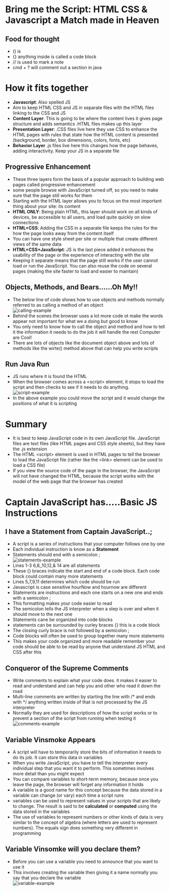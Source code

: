 # **Bring me the Script: HTML CSS & Javascript a Match made in Heaven**

## **Food for thought**
+ () is 
+ {} anything inside is called a code block 
+ // is used to mark a note
+ cmd + ? will comment out a section in java

# **How it fits together**
+ **Javascript**: Also spelled JS 
+ Aim to keep HTML CSS and JS in separate files with the HTML files linking to the CSS and JS
+ **Content Layer**: This is going to be where the content lives it gives page structure and adds semantics 
 .HTML files makes up this layer  
+ **Presentation Layer**: .CSS files live here they use CSS to enhance the HTML pages with rules that state how the HTML content is presented (background, border, box dimensions, colors, fonts, etc\)
+ **Behavior Layer** .js files live here this changes how the page behaves, adding interactivity. Keep your JS in a separate file

## **Progressive Enhancement**
+ These three layers form the basis of a popular approach to building web pages called progressive enhancement
+ some people browse with JavaScript turned off, so you need to make sure that the page still works for them
+ Starting with the HTML layer allows you to focus on the most important thing about your site: its content
+ **HTML ONLY**: Being plain HTML, this layer should work on all kinds of devices, be accessible to all users, and load quite quickly on slow connections
+ **HTML+CSS**: Adding the CSS in a separate file keeps the rules for the how the page looks away from the content itself
+ You can have one style sheet per site or multiple that create different views of the same data
+ **HTML+CSS+JavaScript**: JS is the last piece added it enhances the usability of the page or the experience of interacting with the site
+ Keeping it separate means that the page still works if the user cannot load or run the JavaScript. You can also reuse the code on several pages (making the site faster to load and easier to maintain\)

## **Objects, Methods, and Bears......Oh My!!**
+ The below line of code shows how to use objects and methods normally referred to as calling a method of an object  
![calling-example](./Images/Calling-example.png)  
+ Behind the scenes the browser uses a lot more code ot make the words appear not important for what we a doing but good to know
+ You only need to know how to call the object and method and how to tell it the information it needs to do the job it will handle the rest Computer are Cool! 
+ There are lots of objects like the document object above and lots of methods like the wirte(\) method above that can help you write scripts

## **Run Java Run**
+ JS runs where it is found the HTML 
+ When the browser comes across a <script\> element, it stops to load the script and then checks to see if it needs to do anything.  
![script-example](./Images/script-example.png)  
+ In the above example you could move the script and it would change the positions of what it is scripting  

# **Summary**
+ It is best to keep JavaScript code in its own JavaScript file. JavaScript files are text files (like HTML pages and CSS style sheets), but they have the .js extension  
+ The HTML <script\> element is used in HTML pages to tell the browser to load the JavaScript file (rather like the <link\> element can be used to load a CSS file)
+ If you view the source code of the page in the browser, the JavaScript will not have changed the HTML, because the script works with the model of the web page that the browser has created

# **Captain JavaScript has.....Basic JS Instructions**

## **I have a Statement from Captain JavaScript..**;
+ A script is a series of instructions that your computer follows one by one
+ Each individual instruction is know as a **Statement** 
+ Statements should end with a semicolon ;  
![statements-example](./Images/statement-example.png)
+ Lines 1-3 6,8,,10,12,& 14 are all statements
+ These {\} braces indicate the start and end of a code block. Each code block could contain many more statements 
+ Lines 5,7,9,11 determines which code should be run
+ Javascript is case sensitive hourNow and hournow are different 
+ Statements are instructions and each one starts on a new one and ends with a semicolon ;
+ This formatting makes your code easier to read
+ The semicolon tells the JS interpreter when a step is over and when it should move to the next one 
+ Statements cane be organized into code blocks 
+ statements can be surrounded by curley braces {\} this is a code block 
+ The closing curly brace is not followed by a semicolon ;
+ Code blocks will often be used to group together many more statements
+ This makes your code organized and more readable remember your code should be able to be read by anyone that understand JS HTML and CSS after this 

## **Conqueror of the Supreme Comments**
+ Write comments to explain what your code does. it makes it easier to read and understand and can help you and other who read it down the road
+ Multi-line comments are written by starting the line with /* and ends with */ anything written inside of that is not processed by the JS interpreter
+ Normally they are used for descriptions of how the script works or to prevent a section of the script from running when testing it  
![comments-example](./Images/comments-example.png)

## **Variable Vinsmoke Appears**
+ A script will have to temporarily store the bits of information it needs to do its job. It can store this data in variables
+ When you write JavaScript, you have to tell the interpreter every individual step that you want it to perform. This sometimes involves more detail than you might expect
+ You can compare variables to short-term memory, because once you leave the page, the browser will forget any information it holds
+ A variable is a good name for this concept because the data stored in a variable can change (or vary) each time a script runs
+ variables can be used to represent values in your scripts that are likely to change. The result is said to be **calculated** or **computed** using the data stored in the variables
+ The use of variables to represent numbers or other kinds of data is very similar to the concept of algebra (where letters are used to represent numbers\). The equals sign does something very different in programming 

## **Variable Vinsomke will you declare them?**
+ Before you can use a variable you need to announce that you want to use it
+ This involves creating the variable then giving it a name normally you say that you declare the variable  
![variable-example](./Images/variable-examples.png)